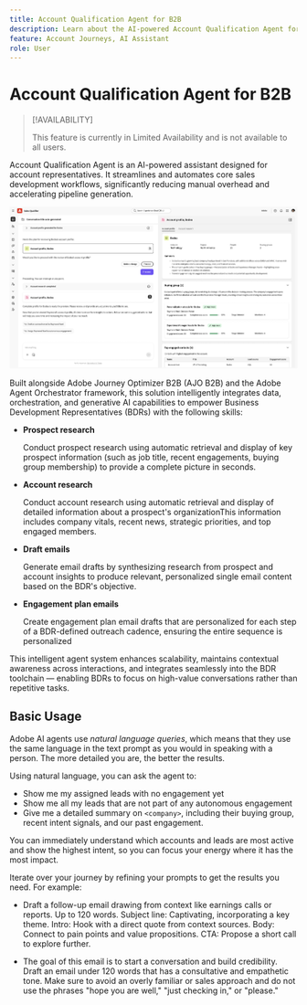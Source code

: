 ```yaml
---
title: Account Qualification Agent for B2B
description: Learn about the AI-powered Account Qualification Agent for B2B sales teams to to accelerate pipeline generation with automated prospect research, account insights, and email drafts.
feature: Account Journeys, AI Assistant
role: User
---
```


# Account Qualification Agent for B2B

>[!AVAILABILITY]
>
>This feature is currently in Limited Availability and is not available to all users.

Account Qualification Agent is an AI-powered assistant designed for account representatives. It streamlines and automates core sales development workflows, significantly reducing manual overhead and accelerating pipeline generation.

![Account Qualification Agent](assets/acc-qualification-agent.png)

Built alongside Adobe Journey Optimizer B2B (AJO B2B) and the Adobe Agent Orchestrator framework, this solution intelligently integrates data, orchestration, and generative AI capabilities to empower Business Development Representatives (BDRs) with the following skills:

* **Prospect research**

   Conduct prospect research using automatic retrieval and display of key prospect information (such as job title, recent engagements, buying group membership) to provide a complete picture in seconds.


* **Account research**

   Conduct account research using automatic retrieval and display of detailed information about a prospect's organizationThis information includes company vitals, recent news, strategic priorities, and top engaged members.

* **Draft emails**

    Generate email drafts by synthesizing research from prospect and account insights to produce relevant, personalized single email content based on the BDR's objective.

* **Engagement plan emails**

    Create engagement plan email drafts that are personalized for each step of a BDR-defined outreach cadence, ensuring the entire sequence is personalized


This intelligent agent system enhances scalability, maintains contextual awareness across interactions, and integrates seamlessly into the BDR toolchain — enabling BDRs to focus on high-value conversations rather than repetitive tasks.

## Basic Usage

Adobe AI agents use _natural language queries_, which means that they use the same language in the text prompt as you would in speaking with a person. The more detailed you are, the better the results.

Using natural language, you can ask the agent to:

* Show me my assigned leads with no engagement yet
* Show me all my leads that are not part of any autonomous engagement
* Give me a detailed summary on `<company>`, including their buying group, recent intent signals, and our past engagement.

You can immediately understand which accounts and leads are most active and show the highest intent, so you can focus your energy where it has the most impact.

Iterate over your journey by refining your prompts to get the results you need. For example:

* Draft a follow-up email drawing from context like earnings calls or reports. Up to 120 words. Subject line: Captivating, incorporating a key theme. Intro: Hook with a direct quote from context sources. Body: Connect to pain points and value propositions. CTA: Propose a short call to explore further.

* The goal of this email is to start a conversation and build credibility. Draft an email under 120 words that has a consultative and empathetic tone. Make sure to avoid an overly familiar or sales approach and do not use the phrases "hope you are well," "just checking in," or "please."
